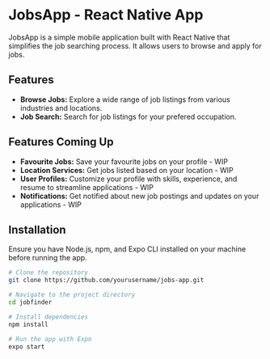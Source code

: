 # JobsApp - React Native App

JobsApp is a simple mobile application built with React Native that simplifies the job searching process. It allows users to browse and apply for jobs.

## Features

- **Browse Jobs:** Explore a wide range of job listings from various industries and locations.
- **Job Search:** Search for job listings for your prefered occupation.

## Features Coming Up

- **Favourite Jobs:** Save your favourite jobs on your profile - WIP
- **Location Services:** Get jobs listed based on your location - WIP
- **User Profiles:** Customize your profile with skills, experience, and resume to streamline applications - WIP
- **Notifications:** Get notified about new job postings and updates on your applications - WIP

## Installation

Ensure you have Node.js, npm, and Expo CLI installed on your machine before running the app.

```bash
# Clone the repository
git clone https://github.com/yourusername/jobs-app.git

# Navigate to the project directory
cd jobfinder

# Install dependencies
npm install

# Run the app with Expo
expo start
```
